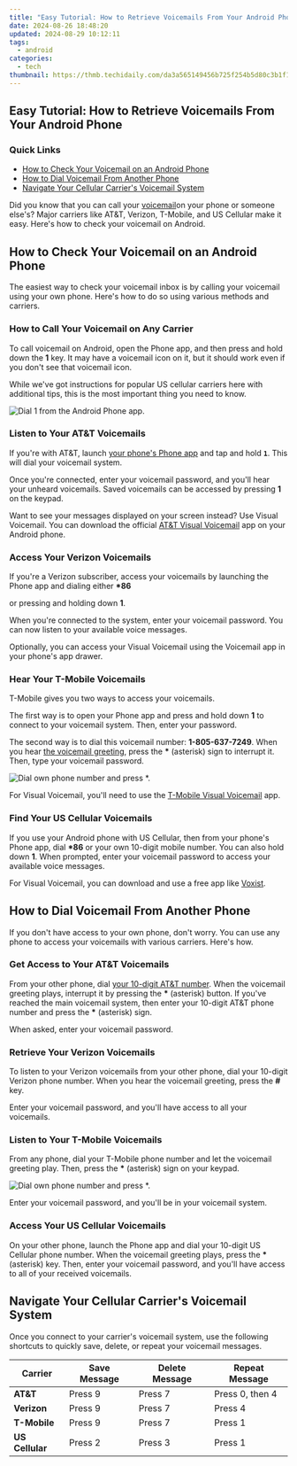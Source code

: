 ```yaml
---
title: "Easy Tutorial: How to Retrieve Voicemails From Your Android Phone"
date: 2024-08-26 18:48:20
updated: 2024-08-29 10:12:11
tags:
  - android
categories:
  - tech
thumbnail: https://thmb.techidaily.com/da3a565149456b725f254b5d80c3b1f1c06d74a5fc993d32dbb395957f6fba49.jpg
---
```


## Easy Tutorial: How to Retrieve Voicemails From Your Android Phone

### Quick Links

* [How to Check Your Voicemail on an Android Phone](https://android-location-track.techidaily.com/how-to-check-distance-and-radius-on-google-maps-for-your-samsung-galaxy-f14-5g-drfone-by-drfone-virtual-android/)
* [How to Dial Voicemail From Another Phone](https://vp-tips.techidaily.com/new-2024-approved-the-future-of-drone-control-with-syma-x8c/)
* [Navigate Your Cellular Carrier's Voicemail System](https://win-amazing.techidaily.com/update-your-epson-scanner-essential-driver-software-download-options/)

 Did you know that you can call your [voicemail](https://techidaily.com/how-to-update-apple-iphone-15-plus-without-data-loss-drfone-by-drfone-ios-system-repair-ios-system-repair/)on your phone or someone else's? Major carriers like AT&T, Verizon, T-Mobile, and US Cellular make it easy. Here's how to check your voicemail on Android.

##  How to Check Your Voicemail on an Android Phone

 The easiest way to check your voicemail inbox is by calling your voicemail using your own phone. Here's how to do so using various methods and carriers.

###  How to Call Your Voicemail on Any Carrier

 To call voicemail on Android, open the Phone app, and then press and hold down the **1** key. It may have a voicemail icon on it, but it should work even if you don't see that voicemail icon.

 While we've got instructions for popular US cellular carriers here with additional tips, this is the most important thing you need to know.

![Dial 1 from the Android Phone app.](https://static1.howtogeekimages.com/wordpress/wp-content/uploads/2023/10/screenshot_20231003_095910_phone.jpg) 

###  Listen to Your AT&T Voicemails

 If you're with AT&T, launch [your phone's Phone app](https://screen-mirror.techidaily.com/in-2024-how-to-screen-mirroring-nokia-g42-5g-to-pc-drfone-by-drfone-android/) and tap and hold **`1`**. This will dial your voicemail system. 

 Once you're connected, enter your voicemail password, and you'll hear your unheard voicemails. Saved voicemails can be accessed by pressing **1** on the keypad.

 Want to see your messages displayed on your screen instead? Use Visual Voicemail. You can download the official [AT&T Visual Voicemail](https://www.anrdoezrs.net/links/3607085/type/dlg/sid/UUhtgUeUpU203774/https://play.google.com/store/apps/details?id=com.att.mobile.android.vvm) app on your Android phone.

###  Access Your Verizon Voicemails

 If you're a Verizon subscriber, access your voicemails by launching the Phone app and dialing either **\*86** 

 or pressing and holding down **1**.

 When you're connected to the system, enter your voicemail password. You can now listen to your available voice messages.

 Optionally, you can access your Visual Voicemail using the Voicemail app in your phone's app drawer.

###  Hear Your T-Mobile Voicemails

 T-Mobile gives you two ways to access your voicemails.

 The first way is to open your Phone app and press and hold down **1** to connect to your voicemail system. Then, enter your password.

 The second way is to dial this voicemail number: **1-805-637-7249**. When you hear [the voicemail greeting](https://techidaily.com/how-to-update-apple-iphone-15-plus-without-data-loss-drfone-by-drfone-ios-system-repair-ios-system-repair/), press the **\*** (asterisk) sign to interrupt it. Then, type your voicemail password.

![Dial own phone number and press *.](https://static1.howtogeekimages.com/wordpress/wp-content/uploads/2023/10/2023-10-03_10-04-25.jpg) 

 For Visual Voicemail, you'll need to use the [T-Mobile Visual Voicemail](https://www.anrdoezrs.net/links/3607085/type/dlg/sid/UUhtgUeUpU203774/https://play.google.com/store/apps/details?id=com.tmobile.vvm.application) app.

###  Find Your US Cellular Voicemails

 If you use your Android phone with US Cellular, then from your phone's Phone app, dial **\*86** or your own 10-digit mobile number. You can also hold down **1**. When prompted, enter your voicemail password to access your available voice messages.

 For Visual Voicemail, you can download and use a free app like [Voxist](https://www.anrdoezrs.net/links/3607085/type/dlg/sid/UUhtgUeUpU203774/https://play.google.com/store/apps/details?id=com.voxist.vm.android).

##  How to Dial Voicemail From Another Phone

 If you don't have access to your own phone, don't worry. You can use any phone to access your voicemails with various carriers. Here's how.

###  Get Access to Your AT&T Voicemails

 From your other phone, dial [your 10-digit AT&T number](https://fox-info.techidaily.com/updated-2024-approved-full-facetune-review-the-pathway-to-picture-perfection/). When the voicemail greeting plays, interrupt it by pressing the **\*** (asterisk) button. If you've reached the main voicemail system, then enter your 10-digit AT&T phone number and press the **\*** (asterisk) sign.

 When asked, enter your voicemail password.

###  Retrieve Your Verizon Voicemails

 To listen to your Verizon voicemails from your other phone, dial your 10-digit Verizon phone number. When you hear the voicemail greeting, press the **\#** key.

 Enter your voicemail password, and you'll have access to all your voicemails.

###  Listen to Your T-Mobile Voicemails

 From any phone, dial your T-Mobile phone number and let the voicemail greeting play. Then, press the **\*** (asterisk) sign on your keypad.

![Dial own phone number and press *.](https://static1.howtogeekimages.com/wordpress/wp-content/uploads/2023/10/2023-10-03_10-04-25.jpg) 

 Enter your voicemail password, and you'll be in your voicemail system.

###  Access Your US Cellular Voicemails

 On your other phone, launch the Phone app and dial your 10-digit US Cellular phone number. When the voicemail greeting plays, press the **\*** (asterisk) key. Then, enter your voicemail password, and you'll have access to all of your received voicemails.

##  Navigate Your Cellular Carrier's Voicemail System

 Once you connect to your carrier's voicemail system, use the following shortcuts to quickly save, delete, or repeat your voicemail messages.

| **Carrier**     | **Save Message** | **Delete Message** | **Repeat Message** |
| --------------- | ---------------- | ------------------ | ------------------ |
| **AT&T**        | Press 9          | Press 7            | Press 0, then 4    |
| **Verizon**     | Press 9          | Press 7            | Press 4            |
| **T-Mobile**    | Press 9          | Press 7            | Press 1            |
| **US Cellular** | Press 2          | Press 3            | Press 1            |

<ins class="adsbygoogle"
     style="display:block"
     data-ad-format="autorelaxed"
     data-ad-client="ca-pub-7571918770474297"
     data-ad-slot="1223367746"></ins>



<ins class="adsbygoogle"
     style="display:block"
     data-ad-client="ca-pub-7571918770474297"
     data-ad-slot="8358498916"
     data-ad-format="auto"
     data-full-width-responsive="true"></ins>
